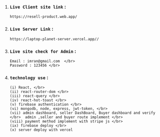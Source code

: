 1.  ### `Live Client site link` :

        https://resell-product.web.app/

2.  ### `Live Server Link` :

        https://laptop-planet-server.vercel.app//

3.  ### `Live site check for Admin` :

        Email : imran@gmail.com  </br>
        Password : 123456 </br>

4.  ### `technology use` :
        (i) React, </br>
        (ii) react-router-dom </br>
        (iii) react-query </br>
        (iv) react-hot-toast </br>
        (v) firebase authentication </br>
        (vi) mongodb, node, express, jwt-token, </br>
        (vii) admin dashboard, seller DashBoard, Buyer dashboard and verify  </br>  admin ,seller and buyer route implement </br>
        (viii) payment method implement with stripe js </br>
        (ix) firebase deploy </br>
        (x) server deploy with vercel
